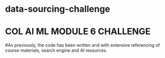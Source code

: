 # data-sourcing-challenge
# COL AI ML MODULE 6 CHALLENGE
#As previously, the code has been written and with extensive referencing of course materials, search engine and AI resources.
